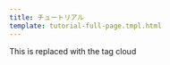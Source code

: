 ```yaml
---
title: チュートリアル
template: tutorial-full-page.tmpl.html
---
```


This is replaced with the tag cloud


